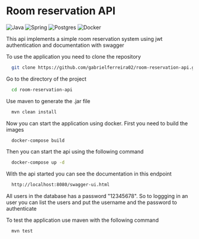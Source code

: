 # Room reservation API

![Java](https://img.shields.io/badge/java-%23ED8B00.svg?style=for-the-badge&logo=openjdk&logoColor=white)
![Spring](https://img.shields.io/badge/spring-%236DB33F.svg?style=for-the-badge&logo=spring&logoColor=white)
![Postgres](https://img.shields.io/badge/postgres-%23316192.svg?style=for-the-badge&logo=postgresql&logoColor=white)
![Docker](https://img.shields.io/badge/docker-%230db7ed.svg?style=for-the-badge&logo=docker&logoColor=white)

This api implements a simple room reservation system using jwt authentication and documentation with swagger

To use the application you need to clone the repository
```bash
  git clone https://github.com/gabrielferreira02/room-reservation-api.git
```
Go to the directory of the project
```bash
  cd room-reservation-api
```
Use maven to generate the .jar file
```bash
  mvn clean install
```
Now you can start the application using docker. First you need to build the images
```bash
  docker-compose build
```
Then you can start the api using the following command
```bash
  docker-compose up -d
```

With the api started you can see the documentation in this endpoint
```bash
  http://localhost:8080/swagger-ui.html
```

All users in the database has a password "12345678". So to loggging in an user you can list the users and put the username and the password to authenticate

To test the application use maven with the following command
```bash
  mvn test
```
